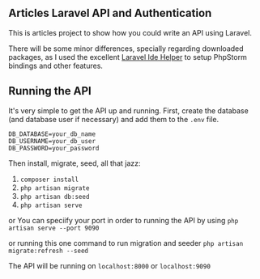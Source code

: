 ## Articles Laravel API and Authentication

 This is articles project to show how you could write an API using Laravel.

 There will be some minor differences, specially regarding downloaded packages, as I used the
 excellent [Laravel Ide Helper](https://github.com/barryvdh/laravel-ide-helper) to setup
 PhpStorm bindings and other features.

## Running the API

It's very simple to get the API up and running. First, create the database (and database
user if necessary) and add them to the `.env` file.

```
DB_DATABASE=your_db_name
DB_USERNAME=your_db_user
DB_PASSWORD=your_password
```

Then install, migrate, seed, all that jazz:

1. `composer install`
2. `php artisan migrate`
3. `php artisan db:seed`
4. `php artisan serve`

or You can speciify your port in order to running the API by using 
`php artisan serve --port 9090`

or running this one command to run migration and seeder
`php artisan migrate:refresh --seed`

The API will be running on `localhost:8000` or `localhost:9090`
